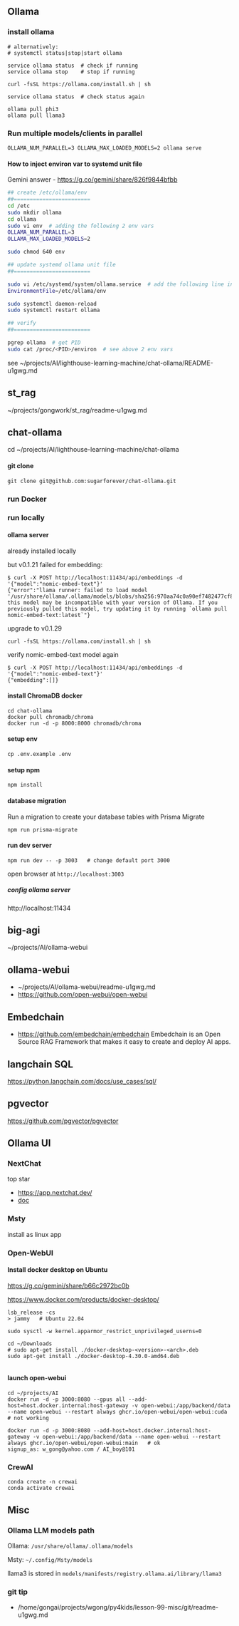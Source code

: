## Ollama

### install ollama

```
# alternatively: 
# systemctl status|stop|start ollama

service ollama status  # check if running
service ollama stop    # stop if running

curl -fsSL https://ollama.com/install.sh | sh

service ollama status  # check status again

ollama pull phi3
ollama pull llama3
```

### Run multiple models/clients in parallel

```
OLLAMA_NUM_PARALLEL=3 OLLAMA_MAX_LOADED_MODELS=2 ollama serve
```

#### How to inject environ var to systemd unit file
Gemini answer - https://g.co/gemini/share/826f9844bfbb

```bash
## create /etc/ollama/env
##========================
cd /etc
sudo mkdir ollama
cd ollama
sudo vi env  # adding the following 2 env vars
OLLAMA_NUM_PARALLEL=3
OLLAMA_MAX_LOADED_MODELS=2

sudo chmod 640 env

## update systemd ollama unit file
##========================

sudo vi /etc/systemd/system/ollama.service  # add the following line in [Service] section
EnvironmentFile=/etc/ollama/env

sudo systemctl daemon-reload
sudo systemctl restart ollama

## verify
##========================

pgrep ollama  # get PID
sudo cat /proc/<PID>/environ  # see above 2 env vars

```

see ~/projects/AI/lighthouse-learning-machine/chat-ollama/README-u1gwg.md

## st_rag
~/projects/gongwork/st_rag/readme-u1gwg.md

##  chat-ollama
cd ~/projects/AI/lighthouse-learning-machine/chat-ollama

#### git clone
```
git clone git@github.com:sugarforever/chat-ollama.git
```

### run Docker

### run locally 


#### ollama server
already installed locally

but v0.1.21 failed for embedding:

```
$ curl -X POST http://localhost:11434/api/embeddings -d '{"model":"nomic-embed-text"}'
{"error":"llama runner: failed to load model '/usr/share/ollama/.ollama/models/blobs/sha256:970aa74c0a90ef7482477cf803618e776e173c007bf957f635f1015bfcfef0e6': this model may be incompatible with your version of Ollama. If you previously pulled this model, try updating it by running `ollama pull nomic-embed-text:latest`"}
```

upgrade to v0.1.29

```
curl -fsSL https://ollama.com/install.sh | sh
```

verify nomic-embed-text model again
```
$ curl -X POST http://localhost:11434/api/embeddings -d '{"model":"nomic-embed-text"}'
{"embedding":[]}
```

#### install ChromaDB docker
```
cd chat-ollama
docker pull chromadb/chroma
docker run -d -p 8000:8000 chromadb/chroma
```

#### setup env

```
cp .env.example .env
```

#### setup npm

```
npm install
```

#### database migration

Run a migration to create your database tables with Prisma Migrate

```
npm run prisma-migrate
```

#### run dev server

```
npm run dev -- -p 3003   # change default port 3000
```
open browser at `http://localhost:3003`


##### config ollama server

http://localhost:11434


##  big-agi
~/projects/AI/ollama-webui

##  ollama-webui
- ~/projects/AI/ollama-webui/readme-u1gwg.md
- https://github.com/open-webui/open-webui



##  Embedchain
- https://github.com/embedchain/embedchain
Embedchain is an Open Source RAG Framework that makes it easy to create and deploy AI apps.

## langchain SQL
https://python.langchain.com/docs/use_cases/sql/

## pgvector
https://github.com/pgvector/pgvector



## Ollama UI

### NextChat
top star
- https://app.nextchat.dev/
- [doc](https://docs.nextchat.dev/models/ollama)

### Msty
install as linux app

### Open-WebUI

#### Install docker desktop on Ubuntu

https://g.co/gemini/share/b66c2972bc0b

https://www.docker.com/products/docker-desktop/

```
lsb_release -cs
> jammy   # Ubuntu 22.04

sudo sysctl -w kernel.apparmor_restrict_unprivileged_userns=0

cd ~/Downloads
# sudo apt-get install ./docker-desktop-<version>-<arch>.deb
sudo apt-get install ./docker-desktop-4.30.0-amd64.deb


```

#### launch open-webui
```
cd ~/projects/AI
docker run -d -p 3000:8080 --gpus all --add-host=host.docker.internal:host-gateway -v open-webui:/app/backend/data --name open-webui --restart always ghcr.io/open-webui/open-webui:cuda   # not working

docker run -d -p 3000:8080 --add-host=host.docker.internal:host-gateway -v open-webui:/app/backend/data --name open-webui --restart always ghcr.io/open-webui/open-webui:main   # ok
signup_as: w_gong@yahoo.com / AI_boy@101
```


### CrewAI

```
conda create -n crewai
conda activate crewai
```


## Misc


### Ollama LLM models path

Ollama: `/usr/share/ollama/.ollama/models`

Msty: `~/.config/Msty/models`

llama3 is stored in
`models/manifests/registry.ollama.ai/library/llama3`

### git tip
- /home/gongai/projects/wgong/py4kids/lesson-99-misc/git/readme-u1gwg.md

